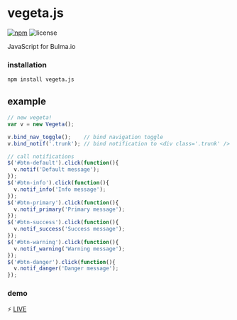 # vegeta.js
[![npm](https://img.shields.io/npm/v/vegeta.js.svg)](https://www.npmjs.com/package/vegeta.js)
![license](https://img.shields.io/github/license/diewland/vegeta.js.svg)

JavaScript for Bulma.io

### installation
```npm install vegeta.js```

## example
```javascript
// new vegeta!
var v = new Vegeta();

v.bind_nav_toggle();    // bind navigation toggle
v.bind_notif('.trunk'); // bind notification to <div class='.trunk' />

// call notifications
$('#btn-default').click(function(){
  v.notif('Default message');
});
$('#btn-info').click(function(){
  v.notif_info('Info message');
});
$('#btn-primary').click(function(){
  v.notif_primary('Primary message');
});
$('#btn-success').click(function(){
  v.notif_success('Success message');
});
$('#btn-warning').click(function(){
  v.notif_warning('Warning message');
});
$('#btn-danger').click(function(){
  v.notif_danger('Danger message');
});
```
### demo
:zap: <a href='https://diewland.github.io/vegeta.js/'>LIVE</a>
